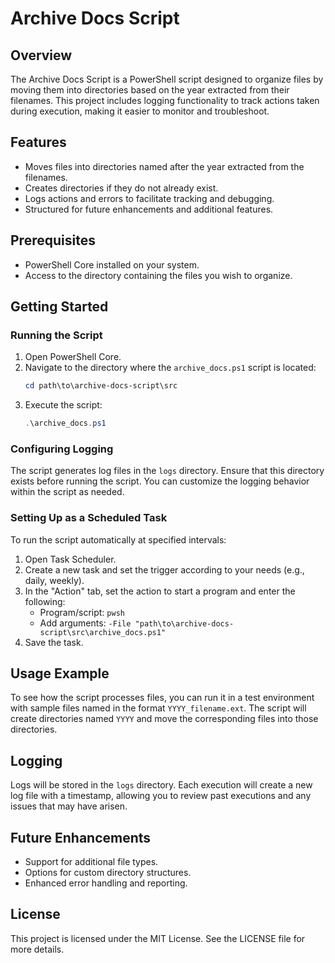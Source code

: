 # Archive Docs Script

## Overview
The Archive Docs Script is a PowerShell script designed to organize files by moving them into directories based on the year extracted from their filenames. This project includes logging functionality to track actions taken during execution, making it easier to monitor and troubleshoot.

## Features
- Moves files into directories named after the year extracted from the filenames.
- Creates directories if they do not already exist.
- Logs actions and errors to facilitate tracking and debugging.
- Structured for future enhancements and additional features.

## Prerequisites
- PowerShell Core installed on your system.
- Access to the directory containing the files you wish to organize.

## Getting Started

### Running the Script
1. Open PowerShell Core.
2. Navigate to the directory where the `archive_docs.ps1` script is located:
   ```powershell
   cd path\to\archive-docs-script\src
   ```
3. Execute the script:
   ```powershell
   .\archive_docs.ps1
   ```

### Configuring Logging
The script generates log files in the `logs` directory. Ensure that this directory exists before running the script. You can customize the logging behavior within the script as needed.

### Setting Up as a Scheduled Task
To run the script automatically at specified intervals:
1. Open Task Scheduler.
2. Create a new task and set the trigger according to your needs (e.g., daily, weekly).
3. In the "Action" tab, set the action to start a program and enter the following:
   - Program/script: `pwsh`
   - Add arguments: `-File "path\to\archive-docs-script\src\archive_docs.ps1"`
4. Save the task.

## Usage Example
To see how the script processes files, you can run it in a test environment with sample files named in the format `YYYY_filename.ext`. The script will create directories named `YYYY` and move the corresponding files into those directories.

## Logging
Logs will be stored in the `logs` directory. Each execution will create a new log file with a timestamp, allowing you to review past executions and any issues that may have arisen.

## Future Enhancements
- Support for additional file types.
- Options for custom directory structures.
- Enhanced error handling and reporting.

## License
This project is licensed under the MIT License. See the LICENSE file for more details.